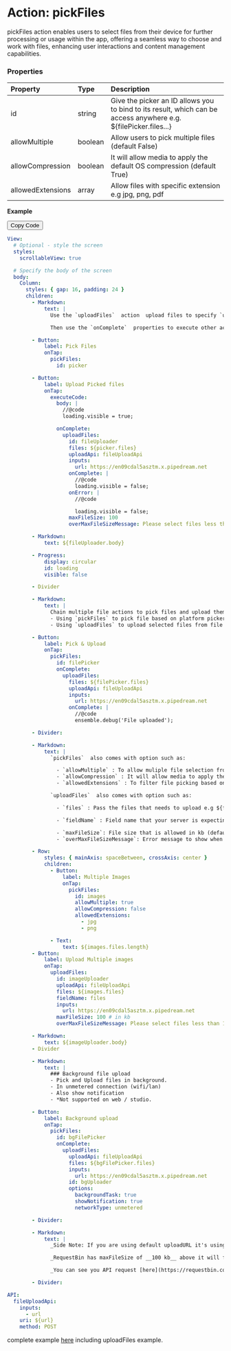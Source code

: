 # Action: pickFiles

pickFiles action enables users to select files from their device for further processing or usage within the app, offering a seamless way to choose and work with files, enhancing user interactions and content management capabilities.

### Properties

| Property          | Type    | Description                                                                                                      |
| :---------------- | :------ | :--------------------------------------------------------------------------------------------------------------- |
| id                | string  | Give the picker an ID allows you to bind to its result, which can be access anywhere e.g. ${filePicker.files...} |
| allowMultiple     | boolean | Allow users to pick multiple files (default False)                                                               |
| allowCompression  | boolean | It will allow media to apply the default OS compression (default True)                                           |
| allowedExtensions | array   | Allow files with specific extension e.g jpg, png, pdf                                                            |

**Example**

<div class="code-container" markdown=1>
  <button onclick="copyCode()" class="copy-code-button">Copy Code</button>

```yaml
View:
  # Optional - style the screen
  styles:
    scrollableView: true

  # Specify the body of the screen
  body:
    Column:
      styles: { gap: 16, padding: 24 }
      children:
        - Markdown:
            text: |
              Use the `uploadFiles`  action  upload files to specify `uploadApi`. 

              Then use the `onComplete`  properties to execute other actions when upload is successful.

        - Button:
            label: Pick Files
            onTap:
              pickFiles:
                id: picker

        - Button:
            label: Upload Picked files
            onTap:
              executeCode:
                body: |
                  //@code
                  loading.visible = true;

                onComplete:
                  uploadFiles:
                    id: fileUploader
                    files: ${picker.files}
                    uploadApi: fileUploadApi
                    inputs:
                      url: https://en09cdal5asztm.x.pipedream.net
                    onComplete: |
                      //@code
                      loading.visible = false;
                    onError: |
                      //@code

                      loading.visible = false;
                    maxFileSize: 100
                    overMaxFileSizeMessage: Please select files less than 100kb

        - Markdown:
            text: ${fileUploader.body}

        - Progress:
            display: circular
            id: loading
            visible: false

        - Divider

        - Markdown:
            text: |
              Chain multiple file actions to pick files and upload them in one go
              - Using `pickFiles` to pick file based on platform picker
              - Using `uploadFiles` to upload selected files from file picker

        - Button:
            label: Pick & Upload
            onTap:
              pickFiles:
                id: filePicker
                onComplete:
                  uploadFiles:
                    files: ${filePicker.files}
                    uploadApi: fileUploadApi
                    inputs:
                      url: https://en09cdal5asztm.x.pipedream.net
                    onComplete: |
                      //@code
                      ensemble.debug('File uploaded');

        - Divider:

        - Markdown:
            text: |
              `pickFiles`  also comes with option such as:

                - `allowMultiple` : To allow muliple file selection from gallery picker default (false)
                - `allowCompression` : It will allow media to apply the default OS compression (default True)
                - `allowedExtensions` : To filter file picking based on extensions like jpg, png, pdf...

              `uploadFiles`  also comes with option such as:

                - `files` : Pass the files that needs to upload e.g ${filePicker.files}

                - `fieldName` : Field name that your server is expecting. (default files).

                - `maxFileSize`: File size that is allowed in kb (default 100 mb), If multiple is allow then sum of all files
                - `overMaxFileSizeMessage`: Error message to show when selected files size is above maxFileSize.

        - Row:
            styles: { mainAxis: spaceBetween, crossAxis: center }
            children:
              - Button:
                  label: Multiple Images
                  onTap:
                    pickFiles:
                      id: images
                      allowMultiple: true
                      allowCompression: false
                      allowedExtensions:
                        - jpg
                        - png

              - Text:
                  text: ${images.files.length}
        - Button:
            label: Upload Multiple images
            onTap:
              uploadFiles:
                id: imageUploader
                uploadApi: fileUploadApi
                files: ${images.files}
                fieldName: files
                inputs:
                  url: https://en09cdal5asztm.x.pipedream.net
                maxFileSize: 100 # in kb
                overMaxFileSizeMessage: Please select files less than 100kb

        - Markdown:
            text: ${imageUploader.body}
        - Divider

        - Markdown:
            text: |
              ### Background file upload
              - Pick and Upload files in background.
              - In unmetered connection (wifi/lan)
              - Also show notification
              - *Not supported on web / studio.

        - Button:
            label: Background upload
            onTap:
              pickFiles:
                id: bgFilePicker
                onComplete:
                  uploadFiles:
                    uploadApi: fileUploadApi
                    files: ${bgFilePicker.files}
                    inputs:
                      url: https://en09cdal5asztm.x.pipedream.net
                    id: bgUploader
                    options:
                      backgroundTask: true
                      showNotification: true
                      networkType: unmetered

        - Divider:

        - Markdown:
            text: |
              _Side Note: If you are using default uploadURL it's using RequestBin_

              _RequestBin has maxFileSize of __100 kb__ above it will fail._

              _You can see you API request [here](https://requestbin.com/r/en09cdal5asztm/2Lzx3lZ071EFF9dFKZCXJTnkJHS)_

        - Divider:

API:
  fileUploadApi:
    inputs:
      - url
    uri: ${url}
    method: POST
```

</div>

complete example [here](https://studio.ensembleui.com/app/e24402cb-75e2-404c-866c-29e6c3dd7992/screen/mvFbwP5K5yvAqTlncTga?propertyPanelEnabled=true&instantPreviewDisabled=false&editorV2Enabled=true) including uploadFiles example.
